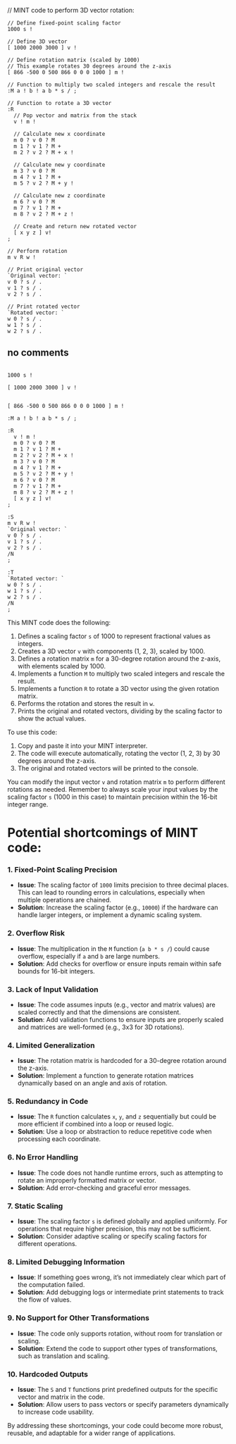 // MINT code to perform 3D vector rotation:



```mint
// Define fixed-point scaling factor
1000 s !

// Define 3D vector
[ 1000 2000 3000 ] v !

// Define rotation matrix (scaled by 1000)
// This example rotates 30 degrees around the z-axis
[ 866 -500 0 500 866 0 0 0 1000 ] m !

// Function to multiply two scaled integers and rescale the result
:M a ! b ! a b * s / ;

// Function to rotate a 3D vector
:R
  // Pop vector and matrix from the stack
  v ! m !
  
  // Calculate new x coordinate
  m 0 ? v 0 ? M
  m 1 ? v 1 ? M +
  m 2 ? v 2 ? M + x !
  
  // Calculate new y coordinate
  m 3 ? v 0 ? M
  m 4 ? v 1 ? M +
  m 5 ? v 2 ? M + y !
  
  // Calculate new z coordinate
  m 6 ? v 0 ? M
  m 7 ? v 1 ? M +
  m 8 ? v 2 ? M + z !
  
  // Create and return new rotated vector
  [ x y z ] v!
;

// Perform rotation
m v R w !

// Print original vector
`Original vector: `
v 0 ? s / .
v 1 ? s / .
v 2 ? s / .

// Print rotated vector
`Rotated vector: `
w 0 ? s / .
w 1 ? s / .
w 2 ? s / .

```
## no comments
```

1000 s !

[ 1000 2000 3000 ] v !


[ 866 -500 0 500 866 0 0 0 1000 ] m !

:M a ! b ! a b * s / ;

:R
  v ! m !
  m 0 ? v 0 ? M
  m 1 ? v 1 ? M +
  m 2 ? v 2 ? M + x !
  m 3 ? v 0 ? M
  m 4 ? v 1 ? M +
  m 5 ? v 2 ? M + y !
  m 6 ? v 0 ? M
  m 7 ? v 1 ? M +
  m 8 ? v 2 ? M + z !
  [ x y z ] v!
;

:S
m v R w !
`Original vector: `
v 0 ? s / .
v 1 ? s / .
v 2 ? s / .
/N
;

:T
`Rotated vector: `
w 0 ? s / .
w 1 ? s / .
w 2 ? s / .
/N
;
```




This MINT code does the following:

1. Defines a scaling factor `s` of 1000 to represent fractional values as integers.
2. Creates a 3D vector `v` with components (1, 2, 3), scaled by 1000.
3. Defines a rotation matrix `m` for a 30-degree rotation around the z-axis, with elements scaled by 1000.
4. Implements a function `M` to multiply two scaled integers and rescale the result.
5. Implements a function `R` to rotate a 3D vector using the given rotation matrix.
6. Performs the rotation and stores the result in `w`.
7. Prints the original and rotated vectors, dividing by the scaling factor to show the actual values.

To use this code:

1. Copy and paste it into your MINT interpreter.
2. The code will execute automatically, rotating the vector (1, 2, 3) by 30 degrees around the z-axis.
3. The original and rotated vectors will be printed to the console.

You can modify the input vector `v` and rotation matrix `m` to perform different rotations as needed. 
Remember to always scale your input values by the scaling factor `s` (1000 in this case) 
to maintain precision within the 16-bit integer range.


# Potential shortcomings of MINT code:

### 1. **Fixed-Point Scaling Precision**
   - **Issue**: The scaling factor of `1000` limits precision to three decimal places. This can lead to rounding errors in calculations, especially when multiple operations are chained.
   - **Solution**: Increase the scaling factor (e.g., `10000`) if the hardware can handle larger integers, or implement a dynamic scaling system.

### 2. **Overflow Risk**
   - **Issue**: The multiplication in the `M` function (`a b * s /`) could cause overflow, especially if `a` and `b` are large numbers.
   - **Solution**: Add checks for overflow or ensure inputs remain within safe bounds for 16-bit integers.

### 3. **Lack of Input Validation**
   - **Issue**: The code assumes inputs (e.g., vector and matrix values) are scaled correctly and that the dimensions are consistent.
   - **Solution**: Add validation functions to ensure inputs are properly scaled and matrices are well-formed (e.g., 3x3 for 3D rotations).

### 4. **Limited Generalization**
   - **Issue**: The rotation matrix is hardcoded for a 30-degree rotation around the z-axis.
   - **Solution**: Implement a function to generate rotation matrices dynamically based on an angle and axis of rotation.

### 5. **Redundancy in Code**
   - **Issue**: The `R` function calculates `x`, `y`, and `z` sequentially but could be more efficient if combined into a loop or reused logic.
   - **Solution**: Use a loop or abstraction to reduce repetitive code when processing each coordinate.

### 6. **No Error Handling**
   - **Issue**: The code does not handle runtime errors, such as attempting to rotate an improperly formatted matrix or vector.
   - **Solution**: Add error-checking and graceful error messages.

### 7. **Static Scaling**
   - **Issue**: The scaling factor `s` is defined globally and applied uniformly. For operations that require higher precision, this may not be sufficient.
   - **Solution**: Consider adaptive scaling or specify scaling factors for different operations.

### 8. **Limited Debugging Information**
   - **Issue**: If something goes wrong, it’s not immediately clear which part of the computation failed.
   - **Solution**: Add debugging logs or intermediate print statements to track the flow of values.

### 9. **No Support for Other Transformations**
   - **Issue**: The code only supports rotation, without room for translation or scaling.
   - **Solution**: Extend the code to support other types of transformations, such as translation and scaling.



### 10. **Hardcoded Outputs**
   - **Issue**: The `S` and `T` functions print predefined outputs for the specific vector and matrix in the code.
   - **Solution**: Allow users to pass vectors or specify parameters dynamically to increase code usability.

By addressing these shortcomings, your code could become more robust, reusable, and adaptable for a wider range of applications.

 
